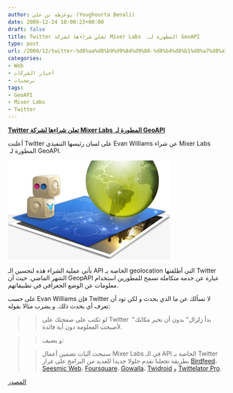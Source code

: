 ```yaml
---
author: يوغرطة بن علي (Youghourta Benali)
date: 2009-12-24 10:00:23+00:00
draft: false
title: Twitter تعلن شراءها لشركة Mixer Labs  المطورة لـ GeoAPI
type: post
url: /2009/12/twitter-%d8%aa%d8%b9%d9%84%d9%86-%d8%b4%d8%b1%d8%a7%d8%a1%d9%87%d8%a7-%d9%84%d8%b4%d8%b1%d9%83%d8%a9-mixer-labs-%d8%a7%d9%84%d9%85%d8%b7%d9%88%d8%b1%d8%a9-%d9%84%d9%80-geoapi/
categories:
- Web
- أخبار الشركات
- برمجيات
tags:
- GeoAPI
- Mixer Labs
- Twitter
---
```


[**Twitter تعلن شراءها لشركة Mixer Labs  المطورة لـ GeoAPI**](https://www.it-scoop.com/2009/12/twitter-%d8%aa%d8%b9%d9%84%d9%86-%d8%b4%d8%b1%d8%a7%d8%a1%d9%87%d8%a7-%d9%84%d8%b4%d8%b1%d9%83%d8%a9-mixer-labs-%d8%a7%d9%84%d9%85%d8%b7%d9%88%d8%b1%d8%a9-%d9%84%d9%80-geoapi/)




أعلنت Twitter على لسان رئيسها التنفيذي Evan Williams عن شراء Mixer Labs  المطورة لـ GeoAPI.




[![](GEOApi.jpg)
](https://www.it-scoop.com/2009/12/twitter-%d8%aa%d8%b9%d9%84%d9%86-%d8%b4%d8%b1%d8%a7%d8%a1%d9%87%d8%a7-%d9%84%d8%b4%d8%b1%d9%83%d8%a9-mixer-labs-%d8%a7%d9%84%d9%85%d8%b7%d9%88%d8%b1%d8%a9-%d9%84%d9%80-geoapi/)




تأتي عملية الشراء هذه لتحسين الـ API الخاصة بـ geolocation التي أطلقتها Twitter الشهر الماضي. حيث أن GeopAPI عبارة عن خدمة متكاملة تسمح للمطورين استخدام معلومات عن الوضع الجغرافي في تطبيقاتهم.




على حسب Evan Williams فإن Twitter لا تسألك عن ما الذي يحدث و لكن تود أن تعرف أي يحدث ذلك. و يضرب مثالا بقوله:





<blockquote>

> 
> لو تكتب على صفحتك على Twitter  "بدأ زلزال" بدون أن تخبر مكانك لأصبحت المعلومة دون أية فائدة.
> 
> 
</blockquote>




<blockquote>

> 
> و يضيف:
> 
> 

> 
> سنبحث آليات تضمين أعمال Mixer Labs في الـ API الخاصة بـ Twitter بطريقة تجعلنا نقدم حلولا جديدا للعديد من البرامج على غرار [Birdfeed](http://birdfeedapp.com/)، [Seesmic Web](http://seesmic.com/app/)، [Foursquare](http://foursquare.com/)، [Gowalla](http://gowalla.com/)، [Twidroid](http://twidroid.com/) و [Twittelator Pro](http://blog.fr.twitter.com/www.stone.com/Twittelator/).
> 
> 
</blockquote>







[المصدر](http://blog.twitter.com/2009/12/mixing-it-up-at-795-folsom-st.html)



